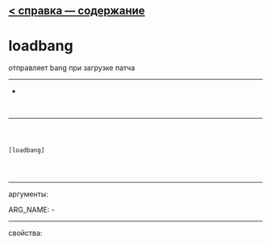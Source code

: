 [< справка — содержание](ceammc_lib.html)
---

# loadbang


отправляет bang при загрузке патча

---

-
<br>


---


```



[loadbang]


            
```

---
аргументы:

ARG_NAME: -<br>

---
свойства:


